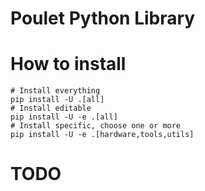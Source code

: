 # Poulet Python Library
# How to install
```shell
# Install everything
pip install -U .[all]
# Install editable
pip install -U -e .[all]
# Install specific, choose one or more
pip install -U -e .[hardware,tools,utils]
```
# TODO
